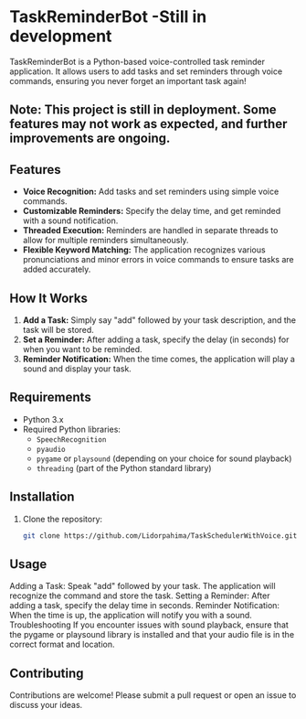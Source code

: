 # TaskReminderBot -Still in development

TaskReminderBot is a Python-based voice-controlled task reminder application. It allows users to add tasks and set reminders through voice commands, ensuring you never forget an important task again!
## **Note:** This project is still in deployment. Some features may not work as expected, and further improvements are ongoing.
## Features

- **Voice Recognition:** Add tasks and set reminders using simple voice commands.
- **Customizable Reminders:** Specify the delay time, and get reminded with a sound notification.
- **Threaded Execution:** Reminders are handled in separate threads to allow for multiple reminders simultaneously.
- **Flexible Keyword Matching:** The application recognizes various pronunciations and minor errors in voice commands to ensure tasks are added accurately.

## How It Works

1. **Add a Task:** Simply say "add" followed by your task description, and the task will be stored.
2. **Set a Reminder:** After adding a task, specify the delay (in seconds) for when you want to be reminded.
3. **Reminder Notification:** When the time comes, the application will play a sound and display your task.

## Requirements

- Python 3.x
- Required Python libraries:
  - `SpeechRecognition`
  - `pyaudio`
  - `pygame` or `playsound` (depending on your choice for sound playback)
  - `threading` (part of the Python standard library)

## Installation

1. Clone the repository:
   ```bash
   git clone https://github.com/Lidorpahima/TaskSchedulerWithVoice.git
   
## Usage
  Adding a Task: Speak "add" followed by your task. The application will recognize the command and store the task.
  Setting a Reminder: After adding a task, specify the delay time in seconds.
  Reminder Notification: When the time is up, the application will notify you with a sound.
  Troubleshooting
  If you encounter issues with sound playback, ensure that the pygame or playsound library is installed and that your audio file is in the correct format and location.

## Contributing
  Contributions are welcome! Please submit a pull request or open an issue to discuss your ideas.
